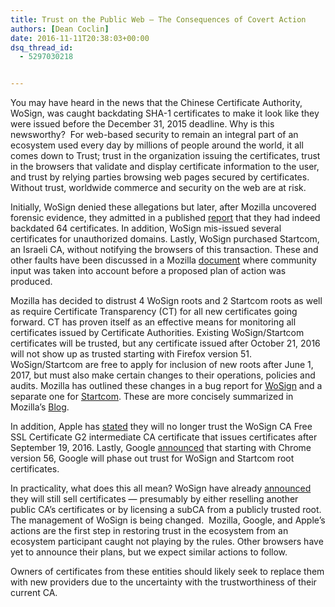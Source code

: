 ```yaml
---
title: Trust on the Public Web – The Consequences of Covert Action
authors: [Dean Coclin]
date: 2016-11-11T20:38:03+00:00
dsq_thread_id:
  - 5297030218


---
```

You may have heard in the news that the Chinese Certificate Authority, WoSign, was caught backdating SHA-1 certificates to make it look like they were issued before the December 31, 2015 deadline. Why is this newsworthy?  For web-based security to remain an integral part of an ecosystem used every day by millions of people around the world, it all comes down to Trust; trust in the organization issuing the certificates, trust in the browsers that validate and display certificate information to the user, and trust by relying parties browsing web pages secured by certificates. Without trust, worldwide commerce and security on the web are at risk.

Initially, WoSign denied these allegations but later, after Mozilla uncovered forensic evidence, they admitted in a published [report][1] that they had indeed backdated 64 certificates. In addition, WoSign mis-issued several certificates for unauthorized domains. Lastly, WoSign purchased Startcom, an Israeli CA, without notifying the browsers of this transaction. These and other faults have been discussed in a Mozilla [document][2] where community input was taken into account before a proposed plan of action was produced.

Mozilla has decided to distrust 4 WoSign roots and 2 Startcom roots as well as require Certificate Transparency (CT) for all new certificates going forward. CT has proven itself as an effective means for monitoring all certificates issued by Certificate Authorities. Existing WoSign/Startcom certificates will be trusted, but any certificate issued after October 21, 2016 will not show up as trusted starting with Firefox version 51. WoSign/Startcom are free to apply for inclusion of new roots after June 1, 2017, but must also make certain changes to their operations, policies and audits. Mozilla has outlined these changes in a bug report for [WoSign][3] and a separate one for [Startcom][4]. These are more concisely summarized in Mozilla’s [Blog][5].

In addition, Apple has [stated][6] they will no longer trust the WoSign CA Free SSL Certificate G2 intermediate CA certificate that issues certificates after September 19, 2016. Lastly, Google [announced][7] that starting with Chrome version 56, Google will phase out trust for WoSign and Startcom root certificates.

In practicality, what does this all mean? WoSign have already [announced][8] they will still sell certificates — presumably by either reselling another public CA’s certificates or by licensing a subCA from a publicly trusted root.  The management of WoSign is being changed.  Mozilla, Google, and Apple’s actions are the first step in restoring trust in the ecosystem from an ecosystem participant caught not playing by the rules. Other browsers have yet to announce their plans, but we expect similar actions to follow.

Owners of certificates from these entities should likely seek to replace them with new providers due to the uncertainty with the trustworthiness of their current CA.

 [1]: https://www.wosign.com/report/WoSign_Incident_Report_Update_07102016.pdf
 [2]: https://docs.google.com/document/d/1C6BlmbeQfn4a9zydVi2UvjBGv6szuSB4sMYUcVrR8vQ/edit
 [3]: https://bugzilla.mozilla.org/show_bug.cgi?id=1311824
 [4]: https://bugzilla.mozilla.org/show_bug.cgi?id=1311832
 [5]: https://blog.mozilla.org/security/2016/10/24/distrusting-new-wosign-and-star
 [6]: https://support.apple.com/en-us/HT204132
 [7]: https://security.googleblog.com/2016/10/distrusting-wosign-and-startcom.html?m=1
 [8]: https://www.wosign.com/english/News/announcement_about_Mozilla_Action_20161024.htm